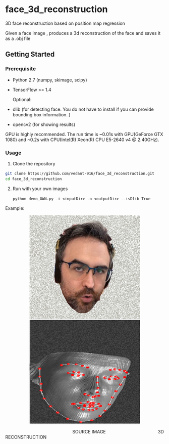 # face_3d_reconstruction

3D face reconstruction based on position map regression

Given a face image , produces a 3d reconstruction of the face and saves it as a .obj file

## Getting Started

### Prerequisite

* Python 2.7 (numpy, skimage, scipy)

* TensorFlow >= 1.4

  Optional:

* dlib (for detecting face.  You do not have to install if you can provide bounding box information. )

* opencv2 (for showing results)

GPU is highly recommended. The run time is ~0.01s with GPU(GeForce GTX 1080) and ~0.2s with CPU(Intel(R) Xeon(R) CPU E5-2640 v4 @ 2.40GHz).

### Usage

1. Clone the repository

```bash
git clone https://github.com/vedant-916/face_3d_reconstruction.git
cd face_3d_reconstruction
```

2. Run with your own images

   `python demo_OWN.py -i <inputDir> -o <outputDir> --isDlib True  `

Example:

<p align='center'>  
  <img src='https://github.com/vedant-916/face_3d_reconstruction/blob/main/CINNAMON_frame56.png' width='350'/>
  <img src='https://github.com/vedant-916/face_3d_reconstruction/blob/main/ima3.png' width='350'/>
</p>

&nbsp;&nbsp;&nbsp;&nbsp;&nbsp;&nbsp;&nbsp;&nbsp;&nbsp;&nbsp;&nbsp;&nbsp;&nbsp;&nbsp;&nbsp;&nbsp;&nbsp;&nbsp;&nbsp;&nbsp;&nbsp;&nbsp;&nbsp;&nbsp;&nbsp;&nbsp;&nbsp;&nbsp;&nbsp;&nbsp;&nbsp;&nbsp;&nbsp;&nbsp;&nbsp;&nbsp;&nbsp;&nbsp;&nbsp;&nbsp;&nbsp;&nbsp;&nbsp;&nbsp;&nbsp;&nbsp;&nbsp;&nbsp;&nbsp;&nbsp;&nbsp;&nbsp;&nbsp; SOURCE IMAGE  &nbsp;&nbsp;&nbsp;&nbsp;&nbsp;&nbsp;&nbsp;&nbsp;&nbsp;&nbsp;&nbsp;&nbsp;&nbsp;&nbsp;&nbsp;&nbsp;&nbsp;&nbsp;&nbsp;&nbsp;&nbsp;&nbsp;&nbsp;&nbsp;&nbsp;&nbsp;&nbsp;&nbsp;&nbsp;&nbsp;&nbsp;&nbsp;&nbsp;&nbsp;&nbsp;&nbsp;&nbsp;&nbsp;&nbsp;&nbsp; 3D RECONSTRUCTION 


